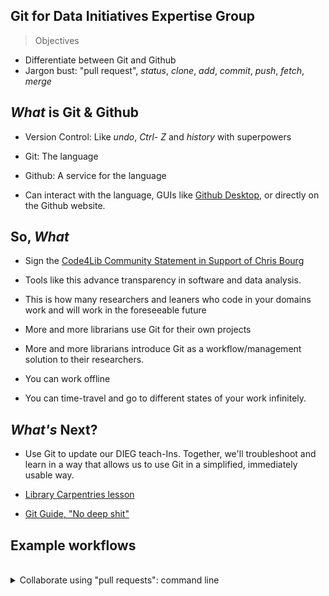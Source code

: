 ## Git for Data Initiatives Expertise Group

> Objectives
- Differentiate between Git and Github
- Jargon bust: "pull request",  _status_, _clone_, _add_, _commit_, _push_,  _fetch_, _merge_

## *What* is Git & Github

- Version Control: Like *undo*, *Ctrl- Z*  and *history* with superpowers

- Git: The language

- Github: A service for the language

- Can interact with the language, GUIs like [Github Desktop](https://desktop.github.com), or directly on the Github website.


## So, *What*


- Sign the [Code4Lib Community Statement in Support of Chris Bourg](http://www.arl.org/news/arl-news/4487-arl-denounces-harassment-of-chris-bourg-following-code4lib-keynote#.Wx17oVMvzOR)

- Tools like this advance transparency in software and data analysis.

- This is how many researchers and leaners who code in your domains work and will work in the foreseeable future

- More and more librarians use Git for their own projects

- More and more librarians introduce Git as a workflow/management solution to their researchers.

- You can work offline

- You can time-travel and go to different states of your work infinitely.


## *What's* Next?

- Use Git to update our DIEG teach-Ins. Together, we'll troubleshoot and learn in a way that allows us to use Git in a simplified, immediately usable way.

- [Library Carpentries lesson](https://librarycarpentry.github.io/lc-git/)

- [Git Guide, "No deep shit"](http://rogerdudler.github.io/git-guide/)


## Example workflows

<br>


<details>

<summary> Collaborate using "pull requests": command line</summary>

<br>

- Sign up for [Github](https://github.com/join)

- Download [Git](https://git-scm.com/downloads). (Already on Unix/OSX)

- Go to our [DIEG Repo](https://github.com/wrathofquan/lib-dieg)

- Click on 'Fork' ![](../images/fork.png)
  - this will make a copy to your Github account


- Copy the https link ![ ](../images/https.png)

- Open terminal or cmd (on windows)

- ```git clone https://github.com/wrathofquan/lib-dieg.git```
  - This takes your copy of the original and puts it on your computer.


-  Make some changes to the files.

- ```git status```

  - this is my most used command. tells me where i'm at! use this often. it's non-destructive and really useful.

- ```git add name_of_file_you've_changed ```

  - Tell git to track your change


- ```git commit -m "a quick descriptive message of what you did"```

  - Tell git you're serious about this change


- ```git push origin master```

  - Tell git to send your changes to **your** Copy


- Go to your **forked** copy and make a new pull request to the owner of the original

![](../images/pull.png)

- Review your changes and submit!

- **Activity: everyone add your name and a food you love to the '2018_06_05_git.md' file.**


<details>

<summary> Fetch, merge, pull...</summary>

- When you are working on your own clone, others will be working on their own clones too! If you attempt to push your own changes without being up to date with your colleague's changes then git will tell you something like this:

``` ! [rejected]        master -> master (fetch first)
error: failed to push some refs to 'https://github.com/wrathofquan/lib-dieg.git'
hint: Updates were rejected because the remote contains work that you do
hint: not have locally. This is usually caused by another repository pushing
hint: to the same ref. You may want to first integrate the remote changes
hint: (e.g., 'git pull ...') before pushing again.

```

- ```git fetch origin```

  -  will take the state of the original repo and bring it to yours

- ```git diff master origin/master```

  - show the differences

- ```git merge origin```

  - seal the deal and merge your work (git revert or reset can undo this if something bad happens here)


- add, commit, and push your changes!
